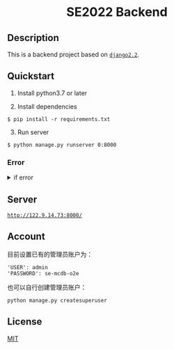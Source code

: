 <h1 align="center">SE2022 Backend</h1>

## Description

This is a backend project based on [`django2.2`](https://docs.djangoproject.com/en/2.2/).

## Quickstart

1. Install python3.7 or later

2. Install dependencies

```
$ pip install -r requirements.txt
```

3. Run server 

```
$ python manage.py runserver 0:8000
```

### Error

  
<details><summary>if error</summary>
   
```
File "/home/admin/.local/lib/python3.7/site-packages/django/db/backends/mysql/operations.py", line 146, in last_executed_query
    query = query.decode(errors='replace')
AttributeError: 'str' object has no attribute 'decode'
```
则注释掉该文件的`145-146`行
```
145         # if query is not None:
146         # query = query.decode(errors='replace')
147         return query
```

</details>

## Server

[`http://122.9.14.73:8000/`](http://122.9.14.73:8000/)

## Account

目前设置已有的管理员账户为：

```
'USER': admin
'PASSWORD': se-mcdb-o2e
```

也可以自行创建管理员账户：

```
python manage.py createsuperuser
```

## License

[MIT](./LICENSE)




